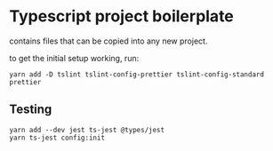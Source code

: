 # Typescript project boilerplate

contains files that can be copied into any new project.

to get the initial setup working, run:

```
yarn add -D tslint tslint-config-prettier tslint-config-standard prettier
```

## Testing

```
yarn add --dev jest ts-jest @types/jest
yarn ts-jest config:init
```
